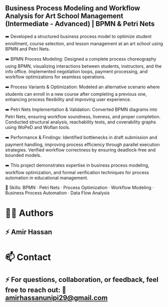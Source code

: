 ## Business Process Modeling and Workflow Analysis for Art School Management (Intermediate - Advanced) | BPMN & Petri Nets


 ➡️ Developed a structured business process model to optimize student enrollment, course selection, and lesson management at an art school using BPMN and Petri Nets.

 ➡️ BPMN Process Modeling: Designed a complete process choreography using BPMN, visualizing interactions between students, instructors, and the info office. Implemented negotiation loops, payment processing, and workflow optimizations for seamless operations.

 ➡️ Process Variants & Optimization: Modeled an alternative scenario where students can enroll in a new course after completing a previous one, enhancing process flexibility and improving user experience.

 ➡️ Petri Nets Implementation & Validation: Converted BPMN diagrams into Petri Nets, ensuring workflow soundness, liveness, and proper completion. Conducted structural analysis, reachability tests, and coverability graphs using WoPeD and Woflan tools.

 ➡️ Performance & Findings: Identified bottlenecks in draft submission and payment handling, improving process efficiency through parallel execution strategies. Verified workflow correctness by ensuring deadlock-free and bounded models.

 ➡️ This project demonstrates expertise in business process modeling, workflow optimization, and formal verification techniques for process automation in educational management.

 📌 Skills: BPMN · Petri Nets · Process Optimization · Workflow Modeling · Business Process Automation · Data Flow Analysis


# 🧑‍💻 Authors
## ⚡ Amir Hassan

# 📫 Contact
## ⚡ For questions, collaboration, or feedback, feel free to reach out: 📩 amirhassanunipi29@gmail.com
